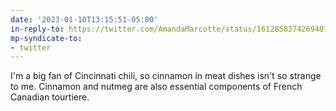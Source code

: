 ```yaml
---
date: '2023-01-10T13:15:51-05:00'
in-reply-to: https://twitter.com/AmandaMarcotte/status/1612858374269407246?t=q20IaYO7hOGVMkrXawmc9g&s=19
mp-syndicate-to:
- twitter
---
```


I'm a big fan of Cincinnati chili, so cinnamon in meat dishes isn't so strange to me. Cinnamon and nutmeg are also essential components of French Canadian tourtiere.